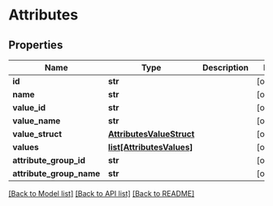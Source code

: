 # Attributes

## Properties
Name | Type | Description | Notes
------------ | ------------- | ------------- | -------------
**id** | **str** |  | [optional] 
**name** | **str** |  | [optional] 
**value_id** | **str** |  | [optional] 
**value_name** | **str** |  | [optional] 
**value_struct** | [**AttributesValueStruct**](AttributesValueStruct.md) |  | [optional] 
**values** | [**list[AttributesValues]**](AttributesValues.md) |  | [optional] 
**attribute_group_id** | **str** |  | [optional] 
**attribute_group_name** | **str** |  | [optional] 

[[Back to Model list]](../README.md#documentation-for-models) [[Back to API list]](../README.md#documentation-for-api-endpoints) [[Back to README]](../README.md)


